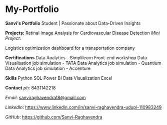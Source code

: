 # My-Portfolio

**Sanvi's Portfolio**
Student | Passionate about Data-Driven Insights

**Projects:**
Retinal Image Analysis for Cardiovascular Disease Detection
_Mini Project:_

Logistics optimization dashboard for a transportation company

**Certifications**
Data Analytics - Simplilearn
Front-end workshop
Data Visualisation job simulation - TATA
Data Analytics job simulation - Quantium
Data Analytics job simulation - Accenture

**Skills**
Python
SQL
Power BI
Data Visualization
Excel

**Contact**
_ph_: 8431142218

_Email_: sanviraghavendra18@gmail.com

_LinkedIn_: https://www.linkedin.com/in/sanvi-raghavendra-udupi-110983249

_GitHub_: https://github.com/Sanvi-Raghavendra
